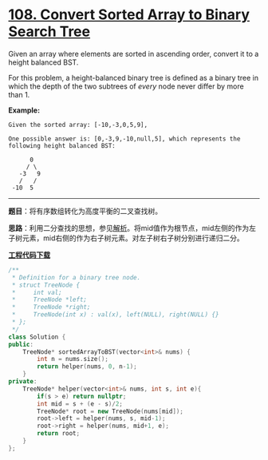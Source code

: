 # [108. Convert Sorted Array to Binary Search Tree](https://leetcode.com/problems/convert-sorted-array-to-binary-search-tree/)

Given an array where elements are sorted in ascending order, convert it to a height balanced BST.

For this problem, a height-balanced binary tree is defined as a binary tree in which the depth of the two subtrees of *every* node never differ by more than 1.

**Example:**

```
Given the sorted array: [-10,-3,0,5,9],

One possible answer is: [0,-3,9,-10,null,5], which represents the following height balanced BST:

      0
     / \
   -3   9
   /   /
 -10  5
```

-----

**题目**：将有序数组转化为高度平衡的二叉查找树。

**思路**：利用二分查找的思想，参见[解析](https://leetcode.com/problems/convert-sorted-array-to-binary-search-tree/discuss/35220/My-Accepted-Java-Solution)。将mid值作为根节点，mid左侧的作为左子树元素，mid右侧的作为右子树元素。对左子树右子树分别进行递归二分。

[**工程代码下载**](https://github.com/abesft/leetcode)

```cpp
/**
 * Definition for a binary tree node.
 * struct TreeNode {
 *     int val;
 *     TreeNode *left;
 *     TreeNode *right;
 *     TreeNode(int x) : val(x), left(NULL), right(NULL) {}
 * };
 */
class Solution {
public:
    TreeNode* sortedArrayToBST(vector<int>& nums) {
        int n = nums.size();
        return helper(nums, 0, n-1);
    }
private:
    TreeNode* helper(vector<int>& nums, int s, int e){
        if(s > e) return nullptr;
        int mid = s + (e - s)/2;
        TreeNode* root = new TreeNode(nums[mid]);
        root->left = helper(nums, s, mid-1);
        root->right = helper(nums, mid+1, e);
        return root;
    }
};
```

